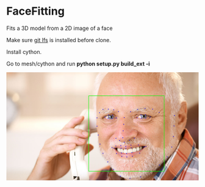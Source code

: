 # FaceFitting
Fits a 3D model from a 2D image of a face

Make sure [git lfs](https://git-lfs.github.com/) is installed before clone.

Install cython.

Go to mesh/cython and run **python setup.py build_ext -i**

![picture](results/landmarks.png?raw=true "Title")